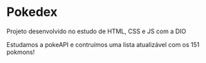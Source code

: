 # Pokedex
Projeto desenvolvido no estudo de HTML, CSS e JS com a DIO

Estudamos a pokeAPI e contruímos uma lista atualizável com os 151 pokmons!
